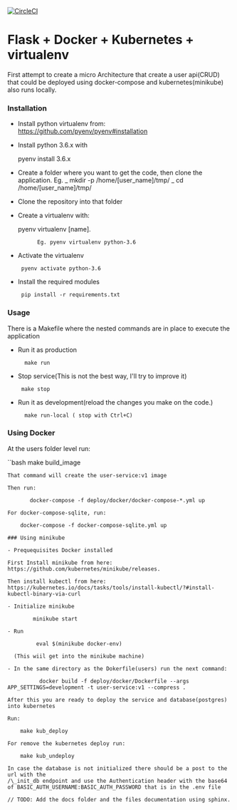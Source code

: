 [![CircleCI](https://circleci.com/gh/marianojabdala/microservices.svg?style=svg)](https://circleci.com/gh/marianojabdala/microservices)

# Flask + Docker + Kubernetes + virtualenv

First attempt to create a micro Architecture that create a user api(CRUD) that
could be deployed using docker-compose and kubernetes(minikube) also runs locally.

### Installation

- Install python virtualenv from: https://github.com/pyenv/pyenv#installation

- Install python 3.6.x with

  pyenv install 3.6.x

* Create a folder where you want to get the code, then clone the application.
  Eg.
  _ mkdir -p /home/[user_name]/tmp/
  _ cd /home/[user_name]/tmp/

* Clone the repository into that folder

* Create a virtualenv with:

  pyenv virtualenv [name].

            Eg. pyenv virtualenv python-3.6

* Activate the virtualenv

       pyenv activate python-3.6

* Install the required modules

       pip install -r requirements.txt

### Usage

There is a Makefile where the nested commands are in place to execute the application

- Run it as production

        make run

- Stop service(This is not the best way, I'll try to improve it)

       make stop

- Run it as development(reload the changes you make on the code.)

        make run-local ( stop with Ctrl+C)

### Using Docker

At the users folder level run:

``bash
       make build_image
```
That command will create the user-service:v1 image

Then run:

       docker-compose -f deploy/docker/docker-compose-*.yml up

For docker-compose-sqlite, run:

    docker-compose -f docker-compose-sqlite.yml up

### Using minikube

- Prequequisites Docker installed

First Install minikube from here: https://github.com/kubernetes/minikube/releases.

Then install kubectl from here:
https://kubernetes.io/docs/tasks/tools/install-kubectl/?#install-kubectl-binary-via-curl

- Initialize minikube

        minikube start

- Run

         eval $(minikube docker-env)

  (This wiil get into the minikube machine)

- In the same directory as the Dokerfile(users) run the next command:

          docker build -f deploy/docker/Dockerfile --args APP_SETTINGS=development -t user-service:v1 --compress .

After this you are ready to deploy the service and database(postgres) into kubernetes

Run:

    make kub_deploy

For remove the kubernetes deploy run:

    make kub_undeploy

In case the database is not initialized there should be a post to the url with the
/\_init_db endpoint and use the Authentication header with the base64 of BASIC_AUTH_USERNAME:BASIC_AUTH_PASSWORD that is in the .env file

// TODO: Add the docs folder and the files documentation using sphinx.
